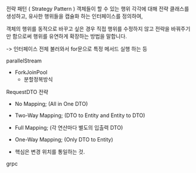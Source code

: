 전략 패턴 ( Strategy Pattern )
객체들이 할 수 있는 행위 각각에 대해 전략 클래스를 생성하고, 유사한 행위들을 캡슐화 하는 인터페이스를 정의하여,

객체의 행위를 동적으로 바꾸고 싶은 경우 직접 행위를 수정하지 않고 전략을 바꿔주기만 함으로써 행위를 유연하게 확장하는 방법을 말합니다.

 -> 인터페이스 전체 불러와서 for문으로 특정 메서드 실행 하는 등


 parallelStream
 - ForkJoinPool
   - 분할정복방식



RequestDTO 전략 
- No Mapping; (All in One DTO)
- Two-Way Mapping; (DTO to Entity and Entity to DTO)
- Full Mapping; (각 연산마다 별도의 입출력 DTO)
- One-Way Mapping; (Only DTO to Entity)

- 핵심은 변경 위치를 통일하는 것.

grpc
